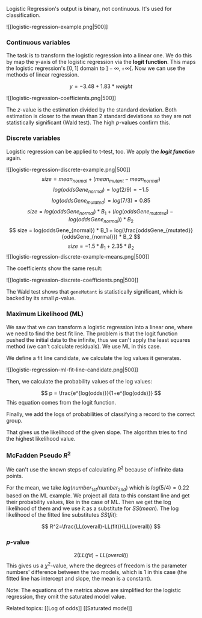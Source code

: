 Logistic Regression's output is binary, not continuous. It's used for classification.

![[logistic-regression-example.png|500]]
### Continuous variables

The task is to transform the logistic regression into a linear one. We do this by map the y-axis of the logistic regression via the **logit function**. This maps the logistic regression's $[0,  1]$ domain to $]-\infty, +\infty[$. Now we can use the methods of linear regression. 

$$
y = -3.48+1.83*weight
$$

![[logistic-regression-coefficients.png|500]]

The $z$-value is the estimation divided by the standard deviation. Both estimation is closer to the mean than 2 standard deviations so they are not statistically significant (Wald test). The high $p$-values confirm this.

### Discrete variables

Logistic regression can be applied to t-test, too. We apply the ***logit function*** again.

![[logistic-regression-discrete-example.png|500]]
$$
size = mean_{normal}+(mean_{mutant}-mean_{normal})
$$
$$
log(oddsGene_{normal})=log(2/9)=-1.5
$$
$$
log(oddsGene_{mutated})=log(7/3)=0.85
$$
$$
size = log(oddsGene_{normal}) * B_1 + (log(oddsGene_{mutated})-log(oddsGene_{normal})) * B_2
$$
$$
size = log(oddsGene_{normal}) * B_1 + log(\frac{oddsGene_{mutated}}{oddsGene_{normal}}) * B_2
$$
$$
size = -1.5*B_1+2.35*B_2
$$
![[logistic-regression-discrete-example-means.png|500]]

The coefficients show the same result:

![[logistic-regression-discrete-coefficients.png|500]]

The Wald test shows that `geneMutant` is statistically significant, which is backed by its small $p$-value.

### Maximum Likelihood (ML)

We saw that we can transform a logistic regression into a linear one, where we need to find the best fit line. The problem is that the logit function pushed the initial data to the infinite, thus we can't apply the least squares method (we can't calculate residuals). We use ML in this case.

We define a fit line candidate, we calculate the log values it generates.

![[logistic-regression-ml-fit-line-candidate.png|500]]

Then, we calculate the probability values of the log values:

$$
p = \frac{e^{log(odds)}}{1+e^{log(odds)}}
$$
This equation comes from the logit function.

Finally, we add the logs of probabilities of classifying a record to the correct group.

That gives us the likelihood of the given slope. The algorithm tries to find the highest likelihood value.

### McFadden Pseudo $R^2$

We can't use the known steps of calculating $R^2$ because of infinite data points.

For the mean, we take $log(number_{1st}/number_{2nd})$ which is $log(5/4)=0.22$ based on the ML example. We project all data to this constant line and get their probability values, like in the case of ML. Then we get the log likelihood of them and we use it as a substitute for $SS(mean)$. The log likelihood of the fitted line substitutes $SS(fit)$:

$$
R^2=\frac{LL(overall)-LL(fit)}{LL(overall)}
$$
### $p$-value

$$
2(LL(fit)-LL(overall))
$$
This gives us a $\chi^2$-value, where the degrees of freedom is the parameter numbers' difference between the two models, which is 1 in this case (the fitted line has intercept and slope, the mean is a constant).

Note: The equations of the metrics above are simplified for the logistic regression, they omit the saturated model value.

Related topics:
[[Log of odds]]
[[Saturated model]]

